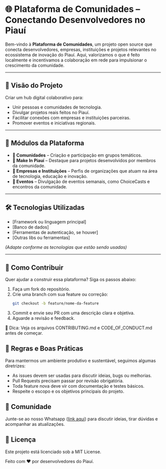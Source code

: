 # 🌐 Plataforma de Comunidades – Conectando Desenvolvedores no Piauí

Bem-vindo à **Plataforma de Comunidades**, um projeto open source que conecta desenvolvedores, empresas, instituições e projetos relevantes no ecossistema de inovação do Piauí. Aqui, valorizamos o que é feito localmente e incentivamos a colaboração em rede para impulsionar o crescimento da comunidade.

---

## 🚀 Visão do Projeto

Criar um hub digital colaborativo para:
- Unir pessoas e comunidades de tecnologia.
- Divulgar projetos reais feitos no Piauí.
- Facilitar conexões com empresas e instituições parceiras.
- Promover eventos e iniciativas regionais.

---

## 🧩 Módulos da Plataforma

- **👥 Comunidades** – Criação e participação em grupos temáticos.
- **🌟 Make In Piauí** – Destaque para projetos desenvolvidos por membros da comunidade.
- **🏢 Empresas e Instituições** – Perfis de organizações que atuam na área de tecnologia, educação e inovação.
- **📅 Eventos** – Divulgação de eventos semanais, como ChoiceCasts e encontros da comunidade.

---

## 🛠 Tecnologias Utilizadas

- [Framework ou linguagem principal]
- [Banco de dados]
- [Ferramentas de autenticação, se houver]
- [Outras libs ou ferramentas]

*(Adapte conforme as tecnologias que estão sendo usadas)*

---

## 🤝 Como Contribuir

Quer ajudar a construir essa plataforma? Siga os passos abaixo:

1. Faça um fork do repositório.
2. Crie uma branch com sua feature ou correção:
   ```bash
   git checkout -b feature/nome-da-feature
3. Commit e envie seu PR com uma descrição clara e objetiva.
4. Aguarde a revisão e feedback.

📌 Dica: Veja os arquivos CONTRIBUTING.md e CODE_OF_CONDUCT.md antes de começar.

## 📏 Regras e Boas Práticas

Para mantermos um ambiente produtivo e sustentável, seguimos algumas diretrizes:

- As issues devem ser usadas para discutir ideias, bugs ou melhorias.
- Pull Requests precisam passar por revisão obrigatória.
- Toda feature nova deve vir com documentação e testes básicos.
- Respeite o escopo e os objetivos principais do projeto.

## 💬 Comunidade

Junte-se ao nosso Whatsapp ([link aqui](https://chat.whatsapp.com/KJ2kW8006Qa2Sol4ZUiyBQ)) para discutir ideias, tirar dúvidas e acompanhar as atualizações.

## 📄 Licença

Este projeto está licenciado sob a MIT License.

Feito com ❤️ por desenvolvedores do Piauí.
